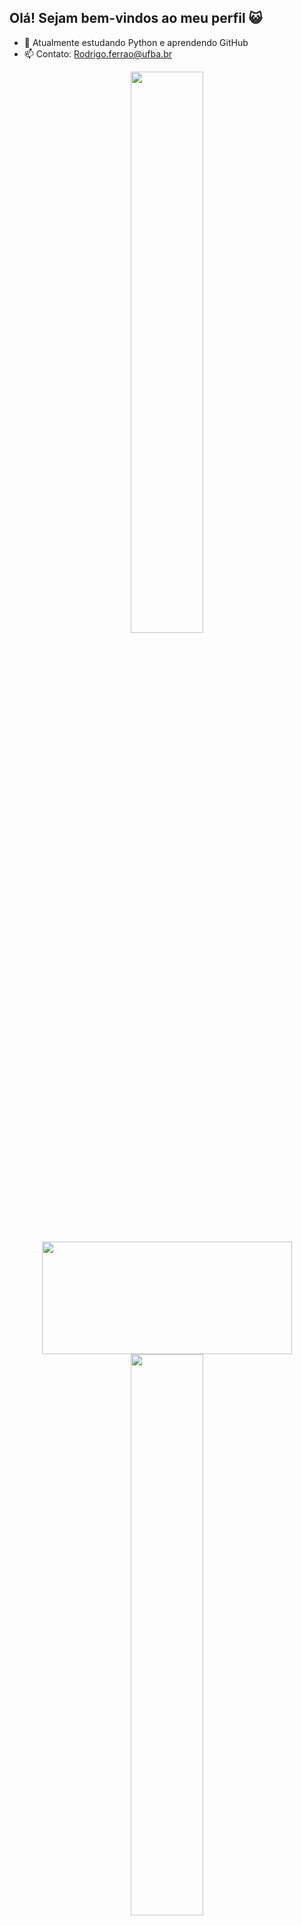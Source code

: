 ## Olá! Sejam bem-vindos ao meu perfil 😺

- 🌱 Atualmente estudando Python e aprendendo GitHub
- 📫 Contato: Rodrigo.ferrao@ufba.br

<div align="center">
  <a href="https://github.com/RodrigoFerrao">
  <img width="48%" src="https://github.com/RodrigoFerrao"><img height="180em" width="400em" src="https://github-readme-stats.vercel.app/api?username=RodrigoFerrao&show_icons=true&theme=merko&include_all_commits=true&count_private=true"/>
 <img width="48%" src="https://github.com/RodrigoFerrao"> <img height="180em" width="400em" src="https://github-readme-stats.vercel.app/api/top-langs/?username=RodrigoFerrao&layout=compact&langs_count=7&theme=merko"/>
</div>
